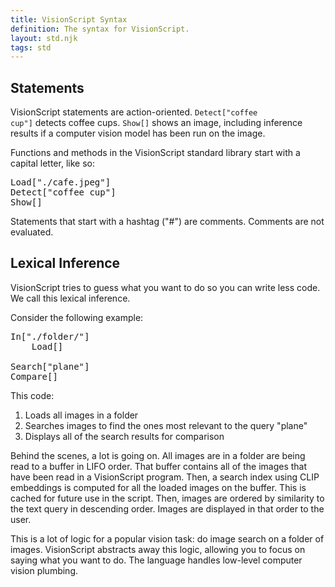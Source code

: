 ```yaml
---
title: VisionScript Syntax
definition: The syntax for VisionScript.
layout: std.njk
tags: std
---
```


## Statements

VisionScript statements are action-oriented. <code>Detect["coffee cup"]</code> detects coffee cups. <code>Show[]</code> shows an image, including inference results if a computer vision model has been run on the image.

Functions and methods in the VisionScript standard library start with a capital letter, like so:

<pre>
Load["./cafe.jpeg"]
Detect["coffee cup"]
Show[]
</pre>

Statements that start with a hashtag ("#") are comments. Comments are not evaluated.

## Lexical Inference

VisionScript tries to guess what you want to do so you can write less code. We call this lexical inference.

Consider the following example:

<pre>
In["./folder/"]
    Load[]

Search["plane"]
Compare[]
</pre>

This code:

1. Loads all images in a folder
2. Searches images to find the ones most relevant to the query "plane"
3. Displays all of the search results for comparison

Behind the scenes, a lot is going on. All images are in a folder are being read to a buffer in LIFO order. That buffer contains all of the images that have been read in a VisionScript program. Then, a search index using CLIP embeddings is computed for all the loaded images on the buffer. This is cached for future use in the script. Then, images are ordered by similarity to the text query in descending order. Images are displayed in that order to the user.

This is a lot of logic for a popular vision task: do image search on a folder of images. VisionScript abstracts away this logic, allowing you to focus on saying what you want to do. The language handles low-level computer vision plumbing.